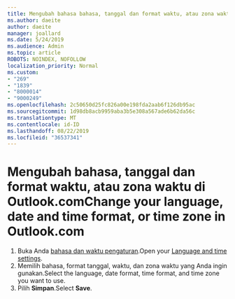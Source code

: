 ```yaml
---
title: Mengubah bahasa bahasa, tanggal dan format waktu, atau zona waktu di Outlook.com
ms.author: daeite
author: daeite
manager: joallard
ms.date: 5/24/2019
ms.audience: Admin
ms.topic: article
ROBOTS: NOINDEX, NOFOLLOW
localization_priority: Normal
ms.custom:
- "269"
- "1839"
- "8000014"
- "9000249"
ms.openlocfilehash: 2c50650d25fc826a00e198fda2aab6f126db95ac
ms.sourcegitcommit: 1d98db8acb9959aba3b5e308a567ade6b62da56c
ms.translationtype: MT
ms.contentlocale: id-ID
ms.lasthandoff: 08/22/2019
ms.locfileid: "36537341"
---
```

# <a name="change-your-language-date-and-time-format-or-time-zone-in-outlookcom"></a><span data-ttu-id="06de7-102">Mengubah bahasa, tanggal dan format waktu, atau zona waktu di Outlook.com</span><span class="sxs-lookup"><span data-stu-id="06de7-102">Change your language, date and time format, or time zone in Outlook.com</span></span>

1. <span data-ttu-id="06de7-103">Buka Anda [bahasa dan waktu pengaturan](https://go.microsoft.com/fwlink/?linkid=2085505).</span><span class="sxs-lookup"><span data-stu-id="06de7-103">Open your [Language and time settings](https://go.microsoft.com/fwlink/?linkid=2085505).</span></span>
1. <span data-ttu-id="06de7-104">Memilih bahasa, format tanggal, waktu, dan zona waktu yang Anda ingin gunakan.</span><span class="sxs-lookup"><span data-stu-id="06de7-104">Select the language, date format, time format, and time zone you want to use.</span></span>
1. <span data-ttu-id="06de7-105">Pilih **Simpan**.</span><span class="sxs-lookup"><span data-stu-id="06de7-105">Select **Save**.</span></span>